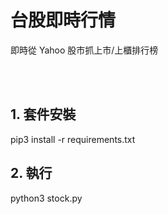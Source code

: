 <p align="center"><h1>台股即時行情</h1></p>
<p align="left">即時從 Yahoo 股市抓上市/上櫃排行榜</p>
<br/><br/>


## 1. 套件安裝

pip3 install -r requirements.txt


## 2. 執行

python3 stock.py
